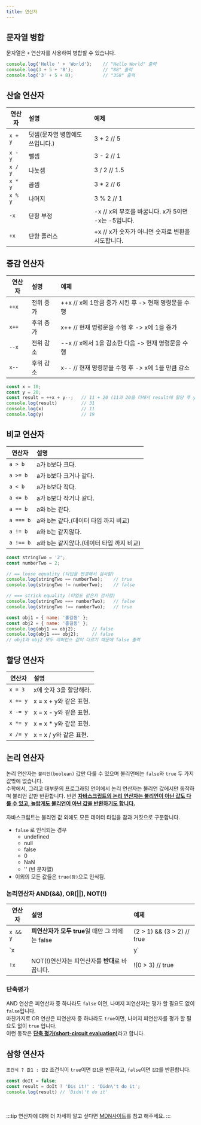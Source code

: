 ```yaml
---
title: 연산자
---
```


## 문자열 병합
문자열은 `+` 연산자를 사용하여 병합할 수 있습니다.
```javascript
console.log('Hello ' + 'World');    // "Hello World" 출력
console.log(3 + 5 + '8');           // "88" 출력
console.log('3' + 5 + 8);           // "358" 출력
```

## 산술 연산자
| 연산자 | 설명 | 예제 |
|---|:---|:---|
| `x + y` | 덧셈(문자열 병합에도 쓰입니다.) | 3 + 2 // 5 |
| `x - y` | 뺄셈 | 3 - 2 // 1 |
| `x / y` | 나눗셈 | 3 / 2 // 1.5 |
| `x * y` | 곱셈 | 3 * 2 // 6 |
| `x % y` | 나머지 | 3 % 2 // 1 |
| `-x` | 단항 부정 | -x // x의 부호를 바꿉니다. x가 5이면 -x는 -5입니다. |
| `+x` | 단항 플러스 | +x // x가 숫자가 아니면 숫자로 변환을 시도합니다. |

## 증감 연산자
| 연산자 | 설명 | 예제 |
|---|:---|:---|
| `++x` | 전위 증가 | ++x // x에 1만큼 증가 시킨 후 -> 현재 명령문을 수행 |
| `x++` | 후위 증가 | x++ // 현재 명령문을 수행 후 -> x에 1을 증가 |
| `--x` | 전위 감소 | --x // x에서 1을 감소한 다음 -> 현재 명령문을 수행 |
| `x--` | 후위 감소 | x-- // 현재 명령문을 수행 후 -> x에 1을 만큼 감소 |

```javascript
const x = 10;
const y = 20;
const result = ++x + y--;   // 11 + 20 (11과 20을 더해서 result에 할당 후 y의 값 1감소)
console.log(result)         // 31
console.log(x)              // 11
console.log(y)              // 19
```

## 비교 연산자
| 연산자 | 설명 |
|---|:---|
| `a > b` | a가 b보다 크다. |
| `a >= b` | a가 b보다 크거나 같다. |
| `a < b` | a가 b보다 작다. |
| `a <= b` | a가 b보다 작거나 같다. |
| `a == b` | a와 b는 같다. |
| `a === b` | a와 b는 같다.(데이터 타입 까지 비교) |
| `a != b` | a와 b는 같지않다. |
| `a !== b` | a와 b는 같지않다.(데이터 타입 까지 비교) |

```javascript
const stringTwo = '2';
const numberTwo = 2;

// == loose equality (타입을 변경해서 검사함)
console.log(stringTwo == numberTwo);    // true
console.log(stringTwo != numberTwo);    // false

// === strick equality (타입도 같은지 검사함)
console.log(stringTwo === numberTwo);   // false
console.log(stringTwo !== numberTwo);   // true

const obj1 = { name: '홀길동' };
const obj2 = { name: '홀길동' };
console.log(obj1 == obj2);      // false
console.log(obj1 === obj2);     // false
// obj1과 obj2 모두 레퍼런스 값이 다르기 때문에 false 출력
```

## 할당 연산자
| 연산자 | 설명 |
|---|:---|
| `x = 3` | x에 숫자 3을 할당해라. |
| `x += y` | x = x + y와 같은 표현. |
| `x -= y` | x = x - y와 같은 표현. |
| `x *= y` | x = x * y와 같은 표현. |
| `x /= y` | x = x / y와 같은 표현. |

## 논리 연산자
논리 연산자는 `불리언(boolean)` 값만 다룰 수 있으며 불리언에는 `false`와 `true` 두 가지 값밖에 없습니다.
<br>
수학에서, 그리고 대부분의 프로그래밍 언어에서 논리 연산자는 불리언 값에서만 동작하며 불리언 값만 반환합니다. 반면 <u>**자바스크립트의 논리 연산자는 불리언이 아닌 값도 다룰 수 있고, 놀랍게도 불리언이 아닌 값을 반환하기도 합니다.**</u>
<br>
<br>
자바스크립트는 불리언 값 외에도 모든 데이터 타입을 참과 거짓으로 구분합니다.
- `false` 로 인식되는 경우
    - undefined
    - null
    - false
    - 0
    - NaN
    - '' (빈 문자열)
- 이외의 모든 값들은 `true(참)`으로 인식됨.

### 논리연산자 AND(&&), OR(||), NOT(!)
| 연산자 | 설명 | 예제 |
|---|:---|:---|
| `x && y` | **피연산자가 모두 true**일 때만 그 외에는 false | (2 > 1) && (3 > 2) // true |
| `x || y` | **피연산자중 하나라도 true**이면 true 그 외에는 false | (2 > 1) \|\| (0 > 2) // true |
| `!x` | NOT(!)연산자는 피연산자를 **반대**로 바꿉니다. | !(0 > 3) // true |

### 단축평가
AND 연산은 피연산자 중 하나라도 `false` 이면, 나머지 피연산자는 평가 할 필요도 없이 `false`입니다.<br>
마찬가지로 OR 연산은 피연산자 중 하나라도 `true`이면, 나머지 피연산자를 평가 할 필요도 없이 `true` 입니다.<br>
이런 동작은 <u>**단축 평가(short-circuit evaluation)**</u>라고 합니다.

## 삼항 연산자
`조건식 ? 값1 : 값2` 조건식이 `true`이면 `값1`을 반환하고, `false`이면 `값2`를 반환합니다.
```javascript
const doIt = false;
const result = doIt ? 'Dis it!' : 'Didn\'t do it';
console.log(result) // 'Didn\'t do it'
```

<br>

:::tip
연산자에 대해 더 자세히 알고 싶다면 [MDN사이트](https://developer.mozilla.org/ko/docs/Web/JavaScript/Guide/Expressions_and_Operators#%EB%85%BC%EB%A6%AC_%EC%97%B0%EC%82%B0%EC%9E%90)를 참고 해주세요.
:::
